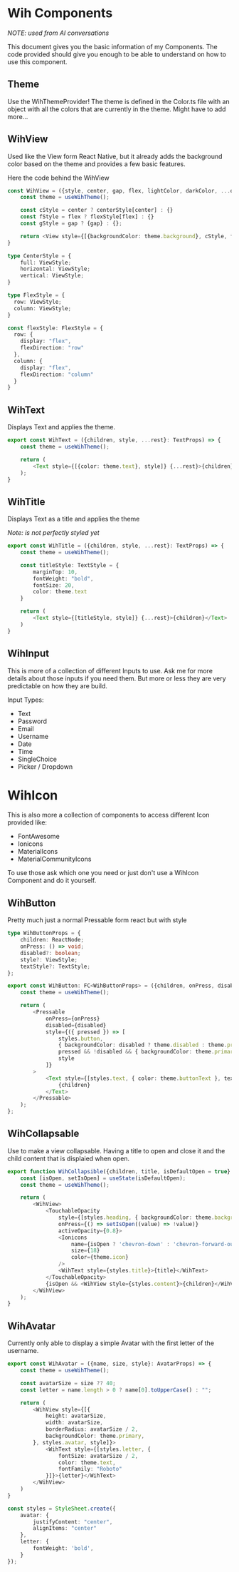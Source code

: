 # Wih Components

*NOTE: used from AI conversations*

This document gives you the basic information of my Components. 
The code provided should give you enough to be able to understand on how to use this component.

## Theme 

Use the WihThemeProvider!
The theme is defined in the Color.ts file with an object with all the colors that are currently in the theme.
Might have to add more...

## WihView

Used like the View form React Native, but it already adds the background color based on the theme 
and provides a few basic features.

Here the code behind the WihView
```typescript jsx
const WihView = ({style, center, gap, flex, lightColor, darkColor, ...otherProps}: ThemedViewProps) => {
    const theme = useWihTheme();

    const cStyle = center ? centerStyle[center] : {}
    const fStyle = flex ? flexStyle[flex] : {}
    const gStyle = gap ? {gap} : {};

    return <View style={[{backgroundColor: theme.background}, cStyle, fStyle, gStyle, style]} {...otherProps} />;
}

type CenterStyle = {
    full: ViewStyle;
    horizontal: ViewStyle;
    vertical: ViewStyle;
}

type FlexStyle = {
  row: ViewStyle;
  column: ViewStyle;
}

const flexStyle: FlexStyle = {
  row: {
    display: "flex",
    flexDirection: "row"
  },
  column: {
    display: "flex",
    flexDirection: "column"
  }
}
```

## WihText

Displays Text and applies the theme.

```typescript jsx
export const WihText = ({children, style, ...rest}: TextProps) => {
    const theme = useWihTheme();

    return (
        <Text style={[{color: theme.text}, style]} {...rest}>{children}</Text>
    );
}
```

## WihTitle

Displays Text as a title and applies the theme

*Note: is not perfectly styled yet*

```typescript jsx
export const WihTitle = ({children, style, ...rest}: TextProps) => {
    const theme = useWihTheme();

    const titleStyle: TextStyle = {
        marginTop: 10,
        fontWeight: "bold",
        fontSize: 20,
        color: theme.text
    }

    return (
        <Text style={[titleStyle, style]} {...rest}>{children}</Text>
    )
}
```

## WihInput

This is more of a collection of different Inputs to use. Ask me for more details about those inputs if you need them.
But more or less they are very predictable on how they are build.

Input Types:
- Text
- Password
- Email
- Username
- Date
- Time
- SingleChoice
- Picker / Dropdown

# WihIcon

This is also more a collection of components to access different Icon provided like:

- FontAwesome
- Ionicons
- MaterialIcons
- MaterialCommunityIcons

To use those ask which one you need or just don't use a WihIcon Component and do it yourself.

## WihButton

Pretty much just a normal Pressable form react but with style

```typescript jsx
type WihButtonProps = {
    children: ReactNode;
    onPress: () => void;
    disabled?: boolean;
    style?: ViewStyle;
    textStyle?: TextStyle;
};

export const WihButton: FC<WihButtonProps> = ({children, onPress, disabled = false, style, textStyle}) => {
    const theme = useWihTheme();

    return (
        <Pressable
            onPress={onPress}
            disabled={disabled}
            style={({ pressed }) => [
                styles.button,
                { backgroundColor: disabled ? theme.disabled : theme.primary },
                pressed && !disabled && { backgroundColor: theme.primary },
                style
            ]}
        >
            <Text style={[styles.text, { color: theme.buttonText }, textStyle]}>
                {children}
            </Text>
        </Pressable>
    );
};
```

## WihCollapsable

Use to make a view collapsable. Having a title to open and close it and the child content that is displaied when open.

```typescript jsx
export function WihCollapsible({children, title, isDefaultOpen = true}: PropsWithChildren & { title: string, isDefaultOpen?: boolean }) {
    const [isOpen, setIsOpen] = useState(isDefaultOpen);
    const theme = useWihTheme();

    return (
        <WihView>
            <TouchableOpacity
                style={[styles.heading, { backgroundColor: theme.background }]}
                onPress={() => setIsOpen((value) => !value)}
                activeOpacity={0.8}>
                <Ionicons
                    name={isOpen ? 'chevron-down' : 'chevron-forward-outline'}
                    size={18}
                    color={theme.icon}
                />
                <WihText style={styles.title}>{title}</WihText>
            </TouchableOpacity>
            {isOpen && <WihView style={styles.content}>{children}</WihView>}
        </WihView>
    );
}
```

## WihAvatar

Currently only able to display a simple Avatar with the first letter of the username.

```typescript jsx
export const WihAvatar = ({name, size, style}: AvatarProps) => {
    const theme = useWihTheme();

    const avatarSize = size ?? 40;
    const letter = name.length > 0 ? name[0].toUpperCase() : "";

    return (
        <WihView style={[{
            height: avatarSize,
            width: avatarSize,
            borderRadius: avatarSize / 2,
            backgroundColor: theme.primary,
        }, styles.avatar, style]}>
            <WihText style={[styles.letter, {
                fontSize: avatarSize / 2,
                color: theme.text,
                fontFamily: "Roboto"
            }]}>{letter}</WihText>
        </WihView>
    )
}

const styles = StyleSheet.create({
    avatar: {
        justifyContent: "center",
        alignItems: "center"
    },
    letter: {
        fontWeight: 'bold',
    }
});
```

